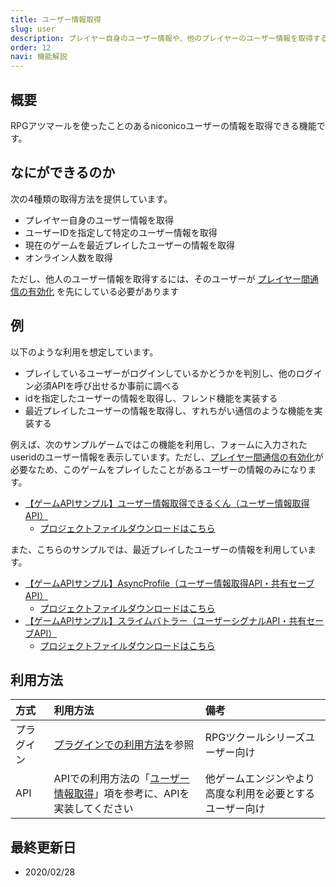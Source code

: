 ```yaml
---
title: ユーザー情報取得
slug: user
description: プレイヤー自身のユーザー情報や、他のプレイヤーのユーザー情報を取得する機能について
order: 12
navi: 機能解説
---
```

    
## 概要
RPGアツマールを使ったことのあるniconicoユーザーの情報を取得できる機能です。
    
## なにができるのか

次の4種類の取得方法を提供しています。
 - プレイヤー自身のユーザー情報を取得
 - ユーザーIDを指定して特定のユーザー情報を取得
 - 現在のゲームを最近プレイしたユーザーの情報を取得
 - オンライン人数を取得
    
ただし、他人のユーザー情報を取得するには、そのユーザーが [プレイヤー間通信の有効化](/common/interplayer) を先にしている必要があります
    
## 例
以下のような利用を想定しています。
 - プレイしているユーザーがログインしているかどうかを判別し、他のログイン必須APIを呼び出せるか事前に調べる
 - idを指定したユーザーの情報を取得し、フレンド機能を実装する
 - 最近プレイしたユーザーの情報を取得し、すれちがい通信のような機能を実装する
    
例えば、次のサンプルゲームではこの機能を利用し、フォームに入力されたuseridのユーザー情報を表示しています。ただし、[プレイヤー間通信の有効化](/common/interplayer)が必要なため、このゲームをプレイしたことがあるユーザーの情報のみになります。
 - [【ゲームAPIサンプル】ユーザー情報取得できるくん（ユーザー情報取得API）](https://game.nicovideo.jp/atsumaru/games/gm9289)
    - [プロジェクトファイルダウンロードはこちら](/download/sample-projects#getUserInformation)
    
また、こちらのサンプルでは、最近プレイしたユーザーの情報を利用しています。
 - [【ゲームAPIサンプル】AsyncProfile（ユーザー情報取得API・共有セーブAPI）](https://game.nicovideo.jp/atsumaru/games/gm9291)
    - [プロジェクトファイルダウンロードはこちら](/download/sample-projects#AsyncProfile)
 - [【ゲームAPIサンプル】スライムバトラー（ユーザーシグナルAPI・共有セーブAPI）](https://game.nicovideo.jp/atsumaru/games/gm9294)
    - [プロジェクトファイルダウンロードはこちら](/download/sample-projects#SlimeBattler)
    
## 利用方法

方式|利用方法|備考
:---|:---|:---
プラグイン|[プラグインでの利用方法](/plugins)を参照|RPGツクールシリーズユーザー向け
API|APIでの利用方法の「[ユーザー情報取得](/apis/user)」項を参考に、APIを実装してください|他ゲームエンジンやより高度な利用を必要とするユーザー向け

    
## 最終更新日
 - 2020/02/28
